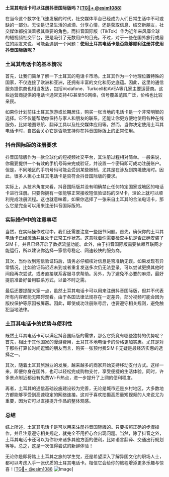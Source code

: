 **土耳其电话卡可以注册抖音国际版吗？[[TG💪+ @esim1088](https://t.me/s/esim1088)]**

在当今这个数字化飞速发展的时代，社交媒体平台已经成为人们日常生活中不可或缺的一部分。无论是记录生活的点滴、分享心情，还是获取信息、结交新朋友，社交媒体都扮演着极其重要的角色。而抖音国际版（TikTok）作为近年来风靡全球的短视频社交平台，更是吸引了无数用户的目光。不过，对于一些在国外旅行或居住的朋友来说，可能会遇到一个问题：**使用土耳其电话卡是否能够顺利注册并使用抖音国际版呢？**

### 土耳其电话卡的基本情况

首先，让我们简单了解一下土耳其的电话卡市场。土耳其作为一个地理位置特殊的国家，不仅连接了欧洲和亚洲，还拥有丰富的文化和历史底蕴。因此，这里的通信服务提供商也相当发达，包括Vodafone、Turkcell和AVEA等几家主要运营商。这些运营商提供的电话卡通常支持4G甚至5G网络，信号覆盖范围广泛，价格也比较亲民。

如果你计划前往土耳其旅游或长期居住，购买一张当地的电话卡是一个非常明智的选择。它不仅能帮助你保持与家人和朋友的联系，还能让你更方便地使用各种在线服务，比如地图导航、翻译工具以及社交媒体应用等。然而，当你决定使用土耳其电话卡时，自然会关心它是否能支持你在抖音国际版上的正常使用。

### 抖音国际版的注册要求

抖音国际版作为一款全球化的短视频社交平台，其注册过程相对简单。一般来说，你需要提供一个有效的手机号码来完成验证，并设置一个密码即可成功注册账户。但是，不同地区的手机号码可能会受到某些限制，尤其是在涉及到跨境使用时。因此，很多人担心土耳其电话卡是否符合抖音国际版的要求。

实际上，从技术角度来看，抖音国际版并没有明确禁止任何特定国家或地区的电话卡进行注册。只要你拥有一张能够正常接收短信验证码的SIM卡，理论上就可以顺利完成注册流程。这也就意味着，如果你选择了一张来自土耳其的合法电话卡，那么它是完全可以用来注册抖音国际版的。

### 实际操作中的注意事项

当然，在实际操作过程中，我们还需要注意一些细节问题。首先，确保你的土耳其电话卡已经激活并且处于正常工作状态。这意味着你需要检查手机是否正确安装了SIM卡，并且已经开启了数据流量功能。此外，由于抖音国际版需要依赖互联网才能运行，所以建议你选择一家信号稳定、网速较快的服务商。

其次，当你收到短信验证码后，请务必仔细核对信息是否准确无误。如果发现有异常情况，比如验证码迟迟未到或者重复发送多次仍无法登录，可以尝试更换其他时间段再次尝试，或者直接联系客服寻求帮助。另外，为了避免不必要的麻烦，最好提前准备好备用联系方式，以备不时之需。

最后还要提醒大家一点，虽然土耳其电话卡可以用来注册抖音国际版，但并不代表所有内容都能无障碍观看。由于各国法律法规存在一定差异，部分视频可能会因为版权保护等原因被屏蔽。因此，即使成功注册账号后，也要遵守相关规则，避免触犯当地法律。

### 土耳其电话卡的优势与便利性

既然土耳其电话卡可以满足抖音国际版的需求，那么它究竟有哪些独特的优势呢？首先，相比于其他国家的漫游费用，土耳其本地电话卡的价格更加实惠。尤其是对于那些打算长时间逗留的朋友而言，购买一张预付费SIM卡无疑是最经济实惠的选择之一。

其次，随着土耳其旅游业的发展，越来越多的商家开始支持移动支付方式。这样一来，即便你身在国外，也可以轻松完成购物支付，享受便捷的生活体验。同时，许多景点附近都设有免费Wi-Fi热点，进一步提升了上网的便利程度。

再者，土耳其的通信基础设施建设较为完善，无论是城市还是乡村地区，大多数地方都能够享受到高速稳定的网络连接。这对于喜欢拍摄高质量短视频的人来说尤为重要，因为它可以直接提升作品的整体观感。

### 总结

综上所述，土耳其电话卡是可以用来注册抖音国际版的。只要按照正确的步骤操作，并且注意遵守相关规定，就完全不用担心会出现问题。当然，除了抖音之外，土耳其电话卡还可以为你带来诸多其他方面的便利，比如语言翻译、交通出行规划等等。总之，这是一次值得尝试的新鲜体验！

无论你是即将踏上土耳其之旅的学生党，还是希望深入了解异国文化的职场人士，都可以考虑入手一张优质的土耳其电话卡。相信它会给你的旅程增添更多乐趣与惊喜！[[TG💪+ @esim1088](https://t.me/s/esim1088) ![Image](https://i.postimg.cc/4NQfJmqS/Snipaste-2025-05-13-00-14-12.png)]